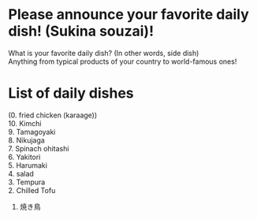 # Please announce your favorite daily dish! (Sukina souzai)!
What is your favorite daily dish? (In other words, side dish)  
Anything from typical products of your country to world-famous ones!

# List of daily dishes
(0. fried chicken (karaage))<br>
10. Kimchi<br>
 9. Tamagoyaki<br>
 8. Nikujaga<br>
 7. Spinach ohitashi<br>
 6. Yakitori<br>
 5. Harumaki<br>
 4. salad<br>
 3. Tempura<br>
 2. Chilled Tofu<br>
 1. 焼き鳥<br>
  <br>
